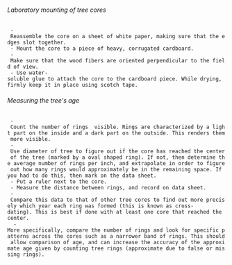 ###### Laboratory mounting of tree cores

` - Reassemble the core on a sheet of white paper, making sure that the edges slot together.`\
` - Mount the core to a piece of heavy, corrugated cardboard. `\
` - Make sure that the wood fibers are oriented perpendicular to the field of view.`\
` - Use water-soluble glue to attach the core to the cardboard piece. While drying, firmly keep it in place using scotch tape.`

###### Measuring the tree's age

` - Count the number of rings  visible. Rings are characterized by a light part on the inside and a dark part on the outside. This renders them more visible.`\
` - Use diameter of tree to figure out if the core has reached the center of the tree (marked by a oval shaped ring). If not, then determine the average number of rings per inch, and extrapolate in order to figure out how many rings would approximately be in the remaining space. If you had to do this, then mark on the data sheet.`\
` - Put a ruler next to the core.`\
` - Measure the distance between rings, and record on data sheet.`\
` - Compare this data to that of other tree cores to find out more precisely which year each ring was formed (this is known as cross-dating). This is best if done with at least one core that reached the center.`\
`  -More specifically, compare the number of rings and look for specific patterns across the cores such as a narrower band of rings. This should allow comparison of age, and can increase the accuracy of the approximate age given by counting tree rings (approximate due to false or missing rings).`

